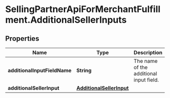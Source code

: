 # SellingPartnerApiForMerchantFulfillment.AdditionalSellerInputs

## Properties
Name | Type | Description | Notes
------------ | ------------- | ------------- | -------------
**additionalInputFieldName** | **String** | The name of the additional input field. | 
**additionalSellerInput** | [**AdditionalSellerInput**](AdditionalSellerInput.md) |  | 
